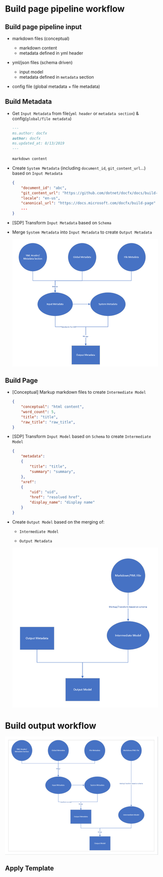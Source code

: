 # Build page pipeline workflow

## Build page pipeline input

- markdown files (conceptual)
  - markdown content
  - metadata defined in yml header

- yml/json files (schema driven)
  - input model
  - metadata defined in `metadata` section

- config file (global metadata + file metadata)

## Build Metadata

- Get `Input Metadata` from file(`yml header` or `metadata section`) & config(`global/file metadata`)
  ```md
  ---
  ms.author: docfx
  author: docfx
  ms.updated_at: 8/13/2019
  ---

  markdown content
  ```

- Create `System Metadata` (including `document_id`, `git_content_url`...) based on `Input Metadata`
  ```json
  {
      "document_id": "abc",
      "git_content_url": "https://github.com/dotnet/docfx/docs/build-page.md",
      "locale": "en-us",
      "canonical_url": "https://docs.microsoft.com/docfx/build-page"
      ...
  }
  ```

- [SDP] Transform `Input Metadata` based on `Schema`

- Merge `System Metadata` into `Input Metadata` to create `Output Metadata`

  ![build-metadata-workflow](./images/build-pipeline-output-metadata.png)

## Build Page

- [Conceptual] Markup markdown files to create `Intermediate Model`
  ```json
  {
      "conceptual": "html content",
      "word_count": 5,
      "title": "title",
      "raw_title": "raw_title",
  }
  ```

- [SDP] Transform `Input Model` based on `Schema` to create `Intermediate Model`
  ```json
  {
      "metadata": 
      {
          "title": "title",
          "summary": "summary",
      },
      "xref":
      {
          "uid": "uid",
          "href": "resolved href",
          "display_name": "display name"
      }
  }
  ```
- Create `Output Model` based on the merging of:

    - `Intermediate Model`

    - `Output Metadata`

  ![build-output-model-workflow](./images/build-pipeline-output-model.png)

# Build output workflow

  ![build-output-workflow](./images/build-pipeline-output.png)

## Apply Template